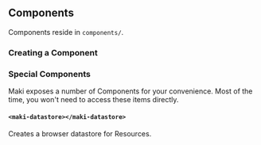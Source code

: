 ## Components


Components reside in `components/`.

### Creating a Component




### Special Components
Maki exposes a number of Components for your convenience.  Most of the time, you
won't need to access these items directly.

#### `<maki-datastore></maki-datastore>`
Creates a browser datastore for Resources.
